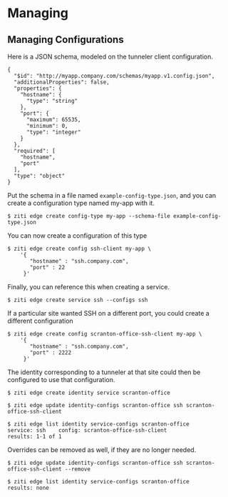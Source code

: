 # Managing

## Managing Configurations
Here is a JSON schema, modeled on the tunneler client configuration. 

```text
{
  "$id": "http://myapp.company.com/schemas/myapp.v1.config.json",
  "additionalProperties": false,
  "properties": {
    "hostname": {
      "type": "string"
    },
    "port": {
      "maximum": 65535,
      "minimum": 0,
      "type": "integer"
    }
  },
  "required": [
    "hostname",
    "port"
  ],
  "type": "object"
}
```

Put the schema in a file named `example-config-type.json`, and you can create a configuration type named my-app with it. 

    $ ziti edge create config-type my-app --schema-file example-config-type.json 

You can now create a configuration of this type

```text
$ ziti edge create config ssh-client my-app \
    '{  
       "hostname" : "ssh.company.com", 
       "port" : 22 
     }'
```

Finally, you can reference this when creating a service.

    $ ziti edge create service ssh --configs ssh

If a particular site wanted SSH on a different port, you could create a different configuration

```text
$ ziti edge create config scranton-office-ssh-client my-app \
    '{ 
       "hostname" : "ssh.company.com", 
       "port" : 2222 
     }'
```

The identity corresponding to a tunneler at that site could then be configured to use that configuration.

    $ ziti edge create identity service scranton-office

    $ ziti edge update identity-configs scranton-office ssh scranton-office-ssh-client

    $ ziti edge list identity service-configs scranton-office
    service: ssh    config: scranton-office-ssh-client
    results: 1-1 of 1

Overrides can be removed as well, if they are no longer needed.

```text
$ ziti edge update identity-configs scranton-office ssh scranton-office-ssh-client --remove

$ ziti edge list identity service-configs scranton-office
results: none
```
